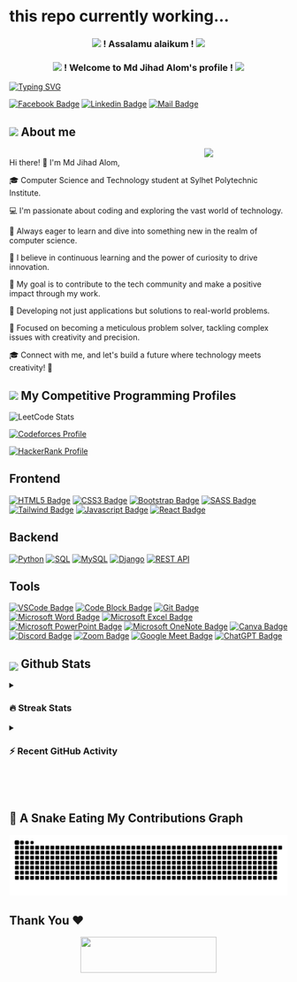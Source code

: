 <h1>this repo currently working...</h1>
<h3 align="center">
 <img src="https://media.giphy.com/media/hvRJCLFzcasrR4ia7z/giphy.gif" width="28"> ! Assalamu alaikum ! <img src="https://media.giphy.com/media/hvRJCLFzcasrR4ia7z/giphy.gif" width="28">
</h3>

<h3 align="center">
 <img src="https://media.giphy.com/media/hvRJCLFzcasrR4ia7z/giphy.gif" width="28"> ! Welcome to Md Jihad Alom's profile ! <img src="https://media.giphy.com/media/hvRJCLFzcasrR4ia7z/giphy.gif" width="28">
</h3>

<a href="https://git.io/typing-svg"><img src="https://readme-typing-svg.demolab.com?font=Fira+Code&weight=900&size=25&pause=1000&color=D27800&center=true&vCenter=true&width=600&height=100&lines=🎓 I'm Md Jihad Alom;Computer Science and Technology student at; Sylhet Polytechnic Institute.;💻 I'm passionate about coding;🌱 I believe in continuous learning and; the power of curiosity to drive innovation.;🔍 Aiming to become a; professional software engineer;🎯 Developing not just applications but; solutions to real-world problems.;🔧 Focused on becoming a; meticulous problem solver;Connect with me, and; let's build a future where;technology meets creativity! 🚀" alt="Typing SVG" /></a>
</p>

[![Facebook Badge](https://img.shields.io/badge/Facebook-1877F2?style=for-the-badge&logo=facebook&logoColor=white)](https://www.facebook.com/mdjihadalom.191) [![Linkedin Badge](https://img.shields.io/badge/LinkedIn-0077B5?style=for-the-badge&logo=linkedin&logoColor=white)](https://www.linkedin.com/in/mdjihadalom) [![Mail Badge](https://img.shields.io/badge/Gmail-D14836?style=for-the-badge&logo=gmail&logoColor=white)](mailto:jihadalom191@gmail.com) 

## <img src = "https://i.pinimg.com/originals/3f/7e/4e/3f7e4eff7c96e9fe4b8b4b1ff3f7bdb5.gif" width = 6.5%> About me
<img align="right" src="https://github.com/7oSkaaa/7oSkaaa/blob/main/Images/Right_Side.gif?raw=true" width=30%>
<br>
Hi there! 👋 I'm Md Jihad Alom,

🎓 Computer Science and Technology student at Sylhet Polytechnic Institute.

💻 I'm passionate about coding and exploring the vast world of technology.

🚀 Always eager to learn and dive into something new in the realm of computer science.

🌱 I believe in continuous learning and the power of curiosity to drive innovation.

🎯 My goal is to contribute to the tech community and make a positive impact through my work.

🎯 Developing not just applications but solutions to real-world problems.

🔧 Focused on becoming a meticulous problem solver, tackling complex issues with creativity and precision.

🎓 Connect with me, and let's build a future where technology meets creativity! 🚀
<be>

<!-- Competitive Programming Profiles --> 

## <img src="https://media4.giphy.com/media/dMLmQfCO7lCA2gX3tw/giphy.gif?cid=ecf05e47ak6mwfu812269zzr8ydv529109qzpb8rszwnja9e&rid=giphy.gif&ct=s" width=10%> My Competitive Programming Profiles

<!-- https://leetcard.jacoblin.cool/ --> 
![LeetCode Stats](https://leetcard.jacoblin.cool/jihadalom191?theme=nord&font=Salsa&ext=activity)

[![Codeforces Profile](https://cfrating.ihcr.top/?user=jihadalom191)](https://codeforces.com/profile/mdjihadalom)

[![HackerRank Profile](https://img.shields.io/badge/HackerRank-Profile-brightgreen?style=for-the-badge&logo=hackerrank)](https://www.hackerrank.com/profile/jihadalom191)

##  Frontend 

[![HTML5 Badge](https://img.shields.io/badge/-Html5-E34c26?style=for-the-badge&labelColor=black&logo=html5&logoColor=E34c26)](#) 
[![CSS3 Badge](https://img.shields.io/badge/CSS3-1572B6?style=for-the-badge&labelColor=black&logo=css3&logoColor=1572B6)](#) 
[![Bootstrap Badge](https://img.shields.io/badge/Bootstrap-553C7B?style=for-the-badge&labelColor=black&logo=bootstrap&logoColor=553C7B)](#) 
[![SASS Badge](https://img.shields.io/badge/Sass-CC6699?style=for-the-badge&labelColor=black&logo=sass&logoColor=CC6699)](#) 
[![Tailwind Badge](https://img.shields.io/badge/Tailwind%20CSS-092749?style=for-the-badge&logo=tailwindcss&logoColor=06B6D4&labelColor=000000)](#) 
[![Javascript Badge](https://img.shields.io/badge/-Javascript-F0DB4F?style=for-the-badge&labelColor=black&logo=javascript&logoColor=F0DB4F)](#) 
[![React Badge](https://img.shields.io/badge/-React-61DBFB?style=for-the-badge&labelColor=black&logo=react&logoColor=61DBFB)](#)

##  Backend  

[![Python](https://img.shields.io/badge/Python-3776AB?style=for-the-badge&logo=python&logoColor=white)](https://www.python.org/)
[![SQL](https://img.shields.io/badge/SQL-4479A1?style=for-the-badge&logo=sql&logoColor=white)](https://www.w3schools.com/sql/)
[![MySQL](https://img.shields.io/badge/MySQL-4479A1?style=for-the-badge&logo=mysql&logoColor=white)](https://www.mysql.com/)
[![Django](https://img.shields.io/badge/Django-092E20?style=for-the-badge&logo=django&logoColor=white)](https://www.djangoproject.com/)
[![REST API](https://img.shields.io/badge/REST%20API-009688?style=for-the-badge&logo=api&logoColor=white)](https://restfulapi.net/)

## Tools 

 [![VSCode Badge](https://img.shields.io/badge/Visual_Studio-0078D7?style=for-the-badge&labelColor=black&logo=visual%20studio&logoColor=0078D7)](#)
[![Code Block Badge](https://img.shields.io/badge/Code_Block-555555?style=for-the-badge&labelColor=black&logo=code)](#)
[![Git Badge](https://img.shields.io/badge/Git-F05032?style=for-the-badge&labelColor=black&logo=git&logoColor=f34f29)](#)
[![Microsoft Word Badge](https://img.shields.io/badge/Microsoft_Word-2B579A?style=for-the-badge&labelColor=black&logo=microsoft%20word&logoColor=2B579A)](#)
[![Microsoft Excel Badge](https://img.shields.io/badge/Microsoft_Excel-217346?style=for-the-badge&labelColor=black&logo=microsoft%20excel&logoColor=217346)](#)
[![Microsoft PowerPoint Badge](https://img.shields.io/badge/Microsoft_PowerPoint-B7472A?style=for-the-badge&labelColor=black&logo=microsoft%20powerpoint&logoColor=B7472A)](#)
[![Microsoft OneNote Badge](https://img.shields.io/badge/Microsoft_OneNote-7719AA?style=for-the-badge&labelColor=black&logo=microsoft%20onenote&logoColor=7719AA)](https://www.onenote.com/)
[![Canva Badge](https://img.shields.io/badge/Canva-%2320C4CB.svg?style=for-the-badge&labelColor=black&logo=Canva&logoColor=20C4CB)](#)
[![Discord Badge](https://img.shields.io/badge/Discord-7289DA?style=for-the-badge&labelColor=black&logo=discord&logoColor=7289DA)](#)
[![Zoom Badge](https://img.shields.io/badge/Zoom-2D8CFF?style=for-the-badge&labelColor=black&logo=zoom&logoColor=2D8CFF)](#)
[![Google Meet Badge](https://img.shields.io/badge/Google_Meet-4285F4?style=for-the-badge&labelColor=black&logo=google%20meet&logoColor=4285F4)](https://meet.google.com/)
[![ChatGPT Badge](https://img.shields.io/badge/ChatGPT-008080?style=for-the-badge&labelColor=black&logo=chatgpt&logoColor=008080)](#)

## <img src="https://media1.giphy.com/media/v1.Y2lkPTc5MGI3NjExYzFhYzJkMmQ2MWQ3ZGY3MDhjZTE3MDI2Mzk3NzE1OWQyZTRlMmYwMCZjdD1z/iY8CRBdQXODJSCERIr/giphy.gif" width=5% valign="bottom"> Github Stats

<details><summary><h3> 🔥 Streak Stats</h3></summary>

----	

[![GitHub Streak](https://github-readme-streak-stats.herokuapp.com?user=mdjihadalom&theme=dark)](https://git.io/streak-stats)

</details>
<details><summary><h3>⚡ Recent GitHub Activity</h3></summary>

----
[![Activity Graph](https://github-readme-activity-graph.vercel.app/graph?username=mdjihadalom&bg_color=1a1b27&color=aa82d9&line=628edb&point=64bfaf&area=true&hide_border=true)](https://github.com/ashutosh00710/github-readme-activity-graph)

 
</details>

</br></br>

## 🐍 A Snake Eating My Contributions Graph

<p align="center">
	<picture>
		  <source media="(prefers-color-scheme: dark)" srcset="https://raw.githubusercontent.com/7oSkaaa/7oSkaaa/output/github-contribution-grid-snake-dark.svg">
		  <source media="(prefers-color-scheme: light)" srcset="https://raw.githubusercontent.com/7oSkaaa/7oSkaaa/output/github-contribution-grid-snake.svg">
		  <img alt="github contribution grid snake animation" src="https://raw.githubusercontent.com/7oSkaaa/7oSkaaa/output/github-contribution-grid-snake.svg">
	</picture>
</p>


<h2 align='left'>Thank You ❤</h2>
<p align="center">
  <img src="https://media.giphy.com/media/jpVnC65DmYeyRL4LHS/giphy.gif" width="70%" height="65px">
</p>
